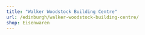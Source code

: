 ```yaml
---
title: "Walker Woodstock Building Centre"
url: /edinburgh/walker-woodstock-building-centre/
shop: Eisenwaren
---
```

